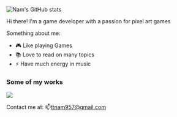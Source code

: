 ![Nam's GitHub stats](https://github-readme-stats.vercel.app/api?username=TTNam67)

Hi there! I'm a game developer with a passion for pixel art games

Something about me:
- 🎮 Like playing Games
- 📚 Love to read on many topics
- ⚡ Have much energy in music

### Some of my works
<a href="https://github.com/TTNam67/FinalChessProject">
  <!-- Change the `github-readme-stats.anuraghazra1.vercel.app` to `github-readme-stats.vercel.app`  -->
  <img align="center" src="https://github-readme-stats.anuraghazra1.vercel.app/api/pin/?username=TTNam67&repo=FinalChessProject&theme=gruvbox" />
</a>  

Contact me at: 📫ttnam957@gmail.com
